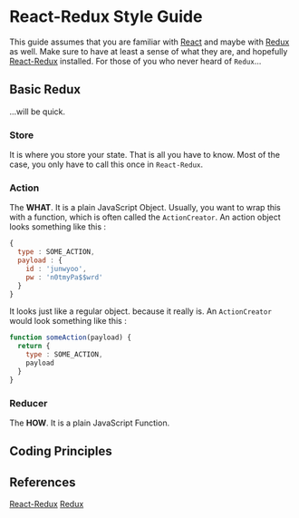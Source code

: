 # React-Redux Style Guide

This guide assumes that you are familiar with [React](https://reactjs.org) and maybe with [Redux](https://redux.js.org/) as well.
Make sure to have at least a sense of what they are, and hopefully [React-Redux](https://react-redux.js.org/) installed. For those of you who never heard of `Redux`...

## Basic Redux

...will be quick.

### Store

It is where you store your state. That is all you have to know. Most of the case, you only have to call this once in `React-Redux`.

### Action

The **WHAT**. It is a plain JavaScript Object. Usually, you want to wrap this with a function, which is often called the `ActionCreator`. An action object looks something like this : 

```javascript
{
  type : SOME_ACTION,
  payload : {
    id : 'junwyoo',
    pw : 'n0tmyPa$$wrd'
  }
}
```

It looks just like a regular object. because it really is. An `ActionCreator` would look something like this : 

```javascript
function someAction(payload) {
  return {
    type : SOME_ACTION,
    payload
  }
}
```

### Reducer

The **HOW**. It is a plain JavaScript Function. 

## Coding Principles



## References

[React-Redux](https://react-redux.js.org/)
[Redux](https://redux.js.org/)
